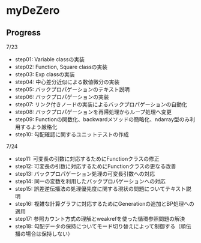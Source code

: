 # myDeZero

## Progress
7/23 
 - step01: Variable classの実装
 - step02: Function, Square classの実装
 - step03: Exp classの実装
 - step04: 中心差分近似による数値微分の実装
 - step05: バックプロパゲーションのテキスト説明
 - step06: バックプロパゲーションの実装
 - step07: リンク付きノードの実装によるバックプロパゲーションの自動化
 - step08: バックプロパゲーションを再帰処理からループ処理へ変更
 - step09: Functionの関数化、backwardメソッドの簡略化、ndarray型のみ利用するよう厳格化
 - step10: 勾配確認に関するユニットテストの作成

7/24
 - step11: 可変長の引数に対応するためにFunctionクラスの修正
 - step12: 可変長の引数に対応するためにFunctionクラスの更なる改善
 - step13: バックプロパゲーション処理の可変長引数への対応
 - step14: 同一の変数を利用したバックプロパゲーションへの対応
 - step15: 誤差逆伝播法の処理優先度に関する現状の問題についてテキスト説明
 - step16: 複雑な計算グラフに対応するためにGenerationの追加とBP処理への適用
 - step17: 参照カウント方式の理解とweakrefを使った循環参照問題の解決
 - step18: 勾配データの保持についてモード切り替えによって制御する（順伝播の場合は保持しない）